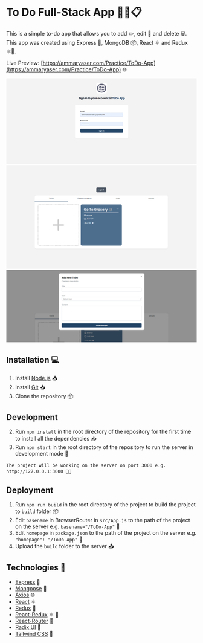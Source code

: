 # To Do Full-Stack App 📝📌📋

This is a simple to-do app that allows you to add ✏️, edit 📝 and delete 🗑️. This app was created using Express 🚀, MongoDB 📦, React ⚛️ and Redux ⚛️🔴.

Live Preview: [https://ammaryaser.com/Practice/ToDo-App](https://ammaryaser.com/Practice/ToDo-App) 🌐

![ToDo 1](https://github.com/ammarbasuony/ToDo-Full-App/blob/main/docs/1.png)
![ToDo 2](https://github.com/ammarbasuony/ToDo-Full-App/blob/main/docs/2.png)
![ToDo 3](https://github.com/ammarbasuony/ToDo-Full-App/blob/main/docs/3.png)

## Installation 💻

1. Install [Node.js](https://nodejs.org/en/download/) 📥
2. Install [Git](https://git-scm.com/downloads) 📥
3. Clone the repository 📦

## Development

2. Run `npm install` in the root directory of the repository for the first time to install all the dependencies 📥
3. Run `npm start` in the root directory of the repository to run the server in development mode 🚀

```
The project will be working on the server on port 3000 e.g. http://127.0.0.1:3000 👨‍💻
```

## Deployment

1. Run `npm run build` in the root directory of the project to build the project to `build` folder 📦
2. Edit `basename` in BrowserRouter in `src/App.js` to the path of the project on the server e.g. `basename="/ToDo-App"` 📝
3. Edit `homepage` in `package.json` to the path of the project on the server e.g. `"homepage": "/ToDo-App"` 📝
4. Upload the `build` folder to the server 📤

## Technologies 🔧

- [Express](https://expressjs.com/) 🚀
- [Mongoose](https://mongoosejs.com/) 🍃
- [Axios](https://www.npmjs.com/package/axios) 🌐
- [React](https://reactjs.org/) ⚛️
- [Redux](https://redux.js.org/) 🔴
- [React-Redux](https://react-redux.js.org/) ⚛️ 🔴
- [React-Router](https://reactrouter.com/) 🧭
- [Radix UI](https://www.radix-ui.com/) 🎨
- [Tailwind CSS](https://tailwindcss.com/) 💄

